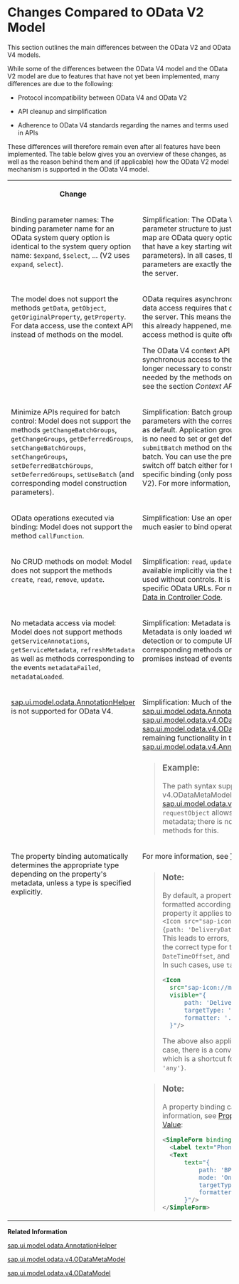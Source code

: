 <!-- loioabd4d7c7548d4c29ab8364d3904a6d74 -->

# Changes Compared to OData V2 Model

This section outlines the main differences between the OData V2 and OData V4 models.

While some of the differences between the OData V4 model and the OData V2 model are due to features that have not yet been implemented, many differences are due to the following:

-   Protocol incompatibility between OData V4 and OData V2

-   API cleanup and simplification

-   Adherence to OData V4 standards regarding the names and terms used in APIs


These differences will therefore remain even after all features have been implemented. The table below gives you an overview of these changes, as well as the reason behind them and \(if applicable\) how the OData V2 model mechanism is supported in the OData V4 model.


<table>
<tr>
<th valign="top">

Change

</th>
<th valign="top">

Reason

</th>
</tr>
<tr>
<td valign="top">

Binding parameter names: The binding parameter name for an OData system query option is identical to the system query option name: `$expand`, `$select`, ... \(V2 uses `expand`, `select`\).

</td>
<td valign="top">

Simplification: The OData V4 model simplifies the binding parameter structure to just one map where all entries in the map are OData query options, with the exception of entries that have a key starting with "$$" \(binding-specific parameters\). In all cases, the names of the binding parameters are exactly the same as in the OData URL sent to the server.

</td>
</tr>
<tr>
<td valign="top">

The model does not support the methods `getData`, `getObject`, `getOriginalProperty`, `getProperty`. For data access, use the context API instead of methods on the model.

</td>
<td valign="top">

OData requires asynchronous data retrieval: Synchronous data access requires that data has already been loaded from the server. This means there is no way of knowing whether this already happened, meaning the result of a synchronous access method is quite often unpredictable.

The OData V4 context API offers ansynchronous and synchronous access to the data of a specific context. It is no longer necessary to construct a path for data access as needed by the methods on the model. For more information, see the section *Context API* in [Bindings](bindings-54e0ddf.md).

</td>
</tr>
<tr>
<td valign="top">

Minimize APIs required for batch control: Model does not support the methods `getChangeBatchGroups`, `getChangeGroups`, `getDeferredGroups`, `setChangeBatchGroups`, `setChangeGroups`, `setDeferredBatchGroups`, `setDeferredGroups`, `setUseBatch` \(and corresponding model construction parameters\).

</td>
<td valign="top">

Simplification: Batch groups are solely defined via binding parameters with the corresponding parameters on the model as default. Application groups are by default deferred; there is no need to set or get deferred groups. You just need the `submitBatch` method on the model to control execution of the batch. You can use the predefined batch group `"$direct"` to switch off batch either for the complete model or for a specific binding \(only possible for the complete model in V2\). For more information, see [Batch Control](batch-control-74142a3.md).

</td>
</tr>
<tr>
<td valign="top">

OData operations executed via binding: Model does not support the method `callFunction`.

</td>
<td valign="top">

Simplification: Use an operation binding instead; it is now much easier to bind operation execution results to controls.

</td>
</tr>
<tr>
<td valign="top">

No CRUD methods on model: Model does not support the methods `create`, `read`, `remove`, `update`.

</td>
<td valign="top">

Simplification: `read`, `update`, `create` and `remove` operations are available implicitly via the bindings. Bindings can also be used without controls. It is not possible to trigger requests for specific OData URLs. For more information, see [Accessing Data in Controller Code](accessing-data-in-controller-code-17b30ac.md).

</td>
</tr>
<tr>
<td valign="top">

No metadata access via model: Model does not support methods `getServiceAnnotations`, `getServiceMetadata`, `refreshMetadata` as well as methods corresponding to the events `metadataFailed`, `metadataLoaded`.

</td>
<td valign="top">

Simplification: Metadata is only accessed via `ODataMetaModel`. Metadata is only loaded when needed \(e.g. for type detection or to compute URLs for write requests\); the corresponding methods on the `v4.ODataMetaModel` use promises instead of events.

</td>
</tr>
<tr>
<td valign="top">

[sap.ui.model.odata.AnnotationHelper](https://ui5.sap.com/#/api/sap.ui.model.odata.AnnotationHelper) is not supported for OData V4.

</td>
<td valign="top">

Simplification: Much of the functionality in [sap.ui.model.odata.AnnotationHelper](https://ui5.sap.com/#/api/sap.ui.model.odata.AnnotationHelper) is provided by [sap.ui.model.odata.v4.ODataMetaModel](https://ui5.sap.com/#/api/sap.ui.model.odata.v4.ODataMetaModel)and [sap.ui.model.odata.v4.ODataModel](https://ui5.sap.com/#/api/sap.ui.model.odata.v4.ODataModel). You can find the remaining functionality in the OData V4 specific [sap.ui.model.odata.v4.AnnotationHelper](https://ui5.sap.com/#/api/sap.ui.model.odata.v4.AnnotationHelper.html).

> ### Example:  
> The path syntax supported by the v4.ODataMetaModel, see [sap.ui.model.odata.v4.ODataMetaModel](https://ui5.sap.com/#/api/sap.ui.model.odata.v4.ODataMetaModel), method `requestObject` allows for navigation in the model's metadata; there is no need to use `AnnotationHelper` methods for this.



</td>
</tr>
<tr>
<td valign="top">

The property binding automatically determines the appropriate type depending on the property's metadata, unless a type is specified explicitly.

</td>
<td valign="top">

For more information, see [Type Determination](type-determination-53cdd55.md).

> ### Note:  
> By default, a property binding delivers a value formatted according to the target type of the control property it applies to, for example`boolean` in case of `<Icon src="sap-icon://message-warning" visible="{path: 'DeliveryDate', formatter: '.isOverdue'}">`. This leads to errors, because type determination adds the correct type for the `DeliveryDate` property, which is `DateTimeOffset`, and cannot format its value as `boolean`. In such cases, use `targetType: 'any'` as follows:
> 
> ```xml
> <Icon 
> 	src="sap-icon://message-warning" 
> 	visible="{
> 		path: 'DeliveryDate', 
> 		targetType: 'any', 
> 		formatter: '.isOverdue'
> 	}"/>
> ```
> 
> The above also applies to [Expression Bindings](expression-binding-daf6852.md). In this case, there is a convenience notation `%{binding}`, which is a shortcut for `${path: 'binding', targetType: 'any'}`.

> ### Note:  
> A property binding can have an object value. For more information, see [Property Binding With an Object Value](initialization-and-read-requests-fccfb2e.md#loiofccfb2eb41414f0792c165e69a878717__section_g5j_v1r_mgb):
> 
> ```xml
> <SimpleForm binding="{/BusinessPartnerList('42')}">
> 	<Label text="Phone number list"/>
> 	<Text
> 		text="{
> 			path: 'BP_2_CONTACT', 
> 			mode: 'OneTime', 
> 			targetType: 'any', 
> 			formatter: '.formatPhoneNumbersAsCSV'
> 		}"/>
> </SimpleForm>
> ```



</td>
</tr>
</table>

**Related Information**  


[sap.ui.model.odata.AnnotationHelper](https://ui5.sap.com/#/api/sap.ui.model.odata.AnnotationHelper)

[sap.ui.model.odata.v4.ODataMetaModel](https://ui5.sap.com/#/api/sap.ui.model.odata.v4.ODataMetaModel)

[sap.ui.model.odata.v4.ODataModel](https://ui5.sap.com/#/api/sap.ui.model.odata.v4.ODataModel)

